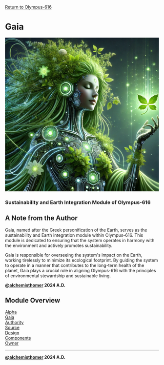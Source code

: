 [Return to Olympus-616](../olympus-616/README.md)

# Gaia
![gaia](./gaia.avatar.png)

### Sustainability and Earth Integration Module of Olympus-616

## A Note from the Author
Gaia, named after the Greek personification of the Earth, serves as the sustainability and Earth integration module within Olympus-616. This module is dedicated to ensuring that the system operates in harmony with the environment and actively promotes sustainability.

Gaia is responsible for overseeing the system's impact on the Earth, working tirelessly to minimize its ecological footprint. By guiding the system to operate in a manner that contributes to the long-term health of the planet, Gaia plays a crucial role in aligning Olympus-616 with the principles of environmental stewardship and sustainable living.

****[@alchemisthomer](https://github.com/alchemisthomer)
2024 A.D.****

## Module Overview
[Alpha](../../README.md)  
[Gaia](README.md)  
[Authority](../zeus/zeus.components.md)  
[Source](gaia.source.md)  
[Design](gaia.design.md)  
[Components](gaia.components.md)  
[Owner](https://github.com/alchemisthomer)

***
**[@alchemisthomer](https://github.com/alchemisthomer)
2024 A.D.**